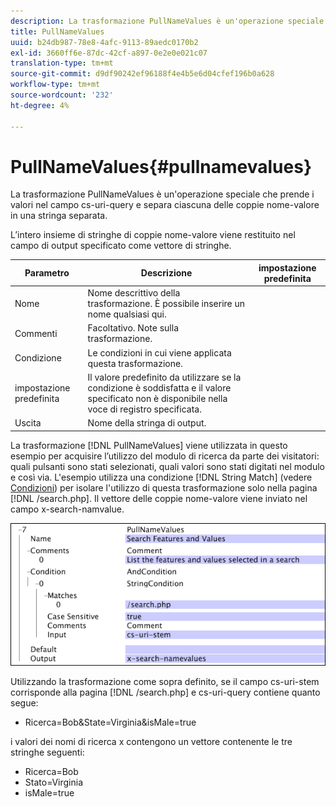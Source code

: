 ```yaml
---
description: La trasformazione PullNameValues è un'operazione speciale che prende i valori nel campo cs-uri-query e separa ciascuna delle coppie nome-valore in una stringa separata.
title: PullNameValues
uuid: b24db987-78e8-4afc-9113-89aedc0170b2
exl-id: 3660ff6e-87dc-42cf-a897-0e2e0e021c07
translation-type: tm+mt
source-git-commit: d9df90242ef96188f4e4b5e6d04cfef196b0a628
workflow-type: tm+mt
source-wordcount: '232'
ht-degree: 4%

---
```


# PullNameValues{#pullnamevalues}

La trasformazione PullNameValues è un&#39;operazione speciale che prende i valori nel campo cs-uri-query e separa ciascuna delle coppie nome-valore in una stringa separata.

L’intero insieme di stringhe di coppie nome-valore viene restituito nel campo di output specificato come vettore di stringhe.

| Parametro | Descrizione | impostazione predefinita |
|---|---|---|
| Nome | Nome descrittivo della trasformazione. È possibile inserire un nome qualsiasi qui. |  |
| Commenti | Facoltativo. Note sulla trasformazione. |  |
| Condizione | Le condizioni in cui viene applicata questa trasformazione. |  |
| impostazione predefinita | Il valore predefinito da utilizzare se la condizione è soddisfatta e il valore specificato non è disponibile nella voce di registro specificata. |  |
| Uscita | Nome della stringa di output. |  |

La trasformazione [!DNL PullNameValues] viene utilizzata in questo esempio per acquisire l’utilizzo del modulo di ricerca da parte dei visitatori: quali pulsanti sono stati selezionati, quali valori sono stati digitati nel modulo e così via. L&#39;esempio utilizza una condizione [!DNL String Match] (vedere [Condizioni](../../../../../home/c-dataset-const-proc/c-conditions/c-abt-cond.md)) per isolare l&#39;utilizzo di questa trasformazione solo nella pagina [!DNL /search.php]. Il vettore delle coppie nome-valore viene inviato nel campo x-search-namvalue.

![](assets/cfg_TransformationType_PullNameValues.png)

Utilizzando la trasformazione come sopra definito, se il campo cs-uri-stem corrisponde alla pagina [!DNL /search.php] e cs-uri-query contiene quanto segue:

* Ricerca=Bob&amp;State=Virginia&amp;isMale=true

i valori dei nomi di ricerca x contengono un vettore contenente le tre stringhe seguenti:

* Ricerca=Bob
* Stato=Virginia
* isMale=true
